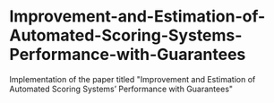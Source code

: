 # Improvement-and-Estimation-of-Automated-Scoring-Systems-Performance-with-Guarantees
Implementation of the paper titled "Improvement and Estimation of Automated Scoring Systems’ Performance with Guarantees"
